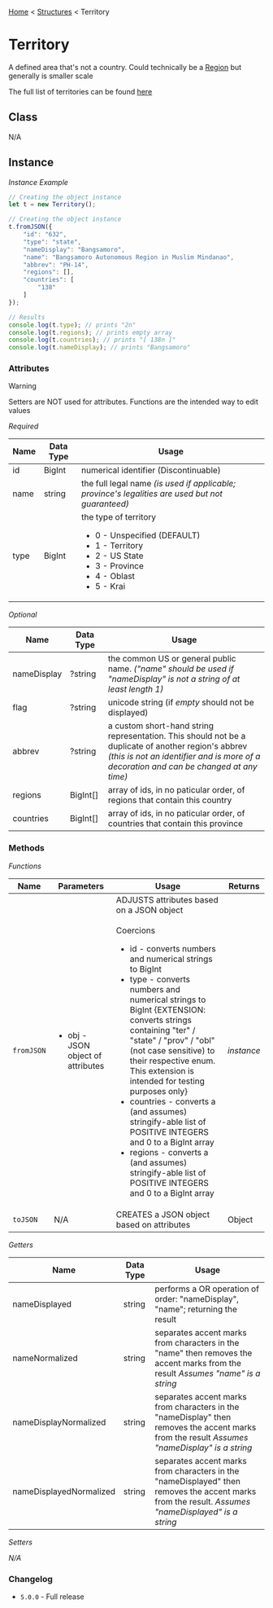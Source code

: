 [Home](../../readme.md) < [Structures](./_.md) < Territory

# Territory

A defined area that's not a country. Could technically be a [Region](./region.md) but generally is smaller scale

The full list of territories can be found [here](../collections/territories.md)

## Class

N/A

## Instance

*Instance Example*
```js
// Creating the object instance
let t = new Territory();

// Creating the object instance
t.fromJSON({
    "id": "632",
    "type": "state",
    "nameDisplay": "Bangsamoro",
    "name": "Bangsamoro Autonomous Region in Muslim Mindanao",
    "abbrev": "PH-14",
    "regions": [],
    "countries": [
        "138"
    ]
});

// Results
console.log(t.type); // prints "2n"
console.log(t.regions); // prints empty array
console.log(t.countries); // prints "[ 138n ]"
console.log(t.nameDisplay); // prints "Bangsamoro"
```

### Attributes

> [!WARNING]
> Setters are NOT used for attributes. Functions are the intended way to edit values

*Required*

| Name | Data Type | Usage
| - | - | - |
| id | BigInt | numerical identifier (Discontinuable)
| name | string | the full legal name *(is used if applicable; province's legalities are used but not guaranteed)*
| type | BigInt | the type of territory<br><ul><li>0 - Unspecified (DEFAULT)</li><li>1 - Territory</li><li>2 - US State</li><li>3 - Province</li><li>4 - Oblast</li><li>5 - Krai</li></ul>

*Optional*

| Name | Data Type | Usage
| - | - | - |
| nameDisplay | ?string | the common US or general public name. _("name" should be used if "nameDisplay" is not a string of at least length 1)_
| flag | ?string | unicode string (if *empty* should not be displayed)
| abbrev | ?string | a custom short-hand string representation. This should not be a duplicate of another region's abbrev _(this is not an identifier and is more of a decoration and can be changed at any time)_
| regions | BigInt[] | array of ids, in no paticular order, of regions that contain this country
| countries | BigInt[] | array of ids, in no paticular order, of countries that contain this province

### Methods

*Functions*

| Name | Parameters | Usage | Returns
| - | - | - | - |
| `fromJSON` | <ul><li>obj - JSON object of attributes</li></ul> | ADJUSTS attributes based on a JSON object<br><br>Coercions<ul><li>id - converts numbers and numerical strings to BigInt</li><li>type - converts numbers and numerical strings to BigInt {EXTENSION: converts strings containing "ter" / "state" / "prov" / "obl" (not case sensitive) to their respective enum. This extension is intended for testing purposes only}</li><li>countries - converts a (and assumes) stringify-able list of POSITIVE INTEGERS and 0 to a BigInt array</li><li>regions - converts a (and assumes) stringify-able list of POSITIVE INTEGERS and 0 to a BigInt array</li></ul> | *instance*
| `toJSON` | N/A | CREATES a JSON object based on attributes | Object

*Getters*

| Name | Data Type | Usage
| - | - | - |
| nameDisplayed | string | performs a OR operation of order: "nameDisplay", "name"; returning the result
| nameNormalized | string | separates accent marks from characters in the "name" then removes the accent marks from the result *Assumes "name" is a string*
| nameDisplayNormalized | string | separates accent marks from characters in the "nameDisplay" then removes the accent marks from the result *Assumes "nameDisplay" is a string*
| nameDisplayedNormalized | string | separates accent marks from characters in the "nameDisplayed" then removes the accent marks from the result. *Assumes "nameDisplayed" is a string*

*Setters*

*N/A*

### Changelog

* `5.0.0` - Full release
